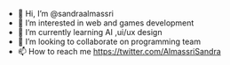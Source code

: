 - 👋 Hi, I’m @sandraalmassri
- 👀 I’m interested in web and games development
- 🌱 I’m currently learning AI ,ui/ux design
- 💞️ I’m looking to collaborate on programming team
- 📫 How to reach me https://twitter.com/AlmassriSandra

<!---
sandraalmassri/sandraalmassri is a ✨ special ✨ repository because its `README.md` (this file) appears on your GitHub profile.
You can click the Preview link to take a look at your changes.
--->
